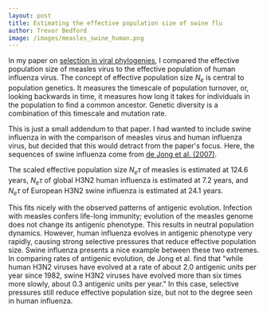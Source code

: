 ```yaml
---
layout: post
title: Estimating the effective population size of swine flu
author: Trevor Bedford
image: /images/measles_swine_human.png
---
```


In my paper on [selection in viral phylogenies](/tree_topology/), I compared the effective population size of measles virus to the effective population of human influenza virus.  The concept of effective population size <i>N<sub>e</sub></i> is central to population genetics.  It measures the timescale of population turnover, or, looking backwards in time, it measures how long it takes for individuals in the population to find a common ancestor.  Genetic diversity is a combination of this timescale and mutation rate.  

This is just a small addendum to that paper.  I had wanted to include swine influenza in with the comparison of measles virus and human influenza virus, but decided that this would detract from the paper's focus.  Here, the sequences of swine influenza come from [de Jong et al. (2007)](http://jvi.asm.org/cgi/content/short/81/8/4315).

The scaled effective population size <i>N<sub>e</sub>&tau;</i> of measles is estimated at 124.6 years, <i>N<sub>e</sub>&tau;</i> of global H3N2 human influenza is estimated at 7.2 years, and <i>N<sub>e</sub>&tau;</i> of European H3N2 swine influenza is estimated at 24.1 years.

This fits nicely with the observed patterns of antigenic evolution.  Infection with measles confers life-long immunity; evolution of the measles genome does not change its antigenic phenotype.  This results in neutral population dynamics.  However, human influenza evolves in antigenic phenotype very rapidly, causing strong selective pressures that reduce effective population size.  Swine influenza presents a nice example between these two extremes.  In comparing rates of antigenic evolution, de Jong et al. find that "while human H3N2 viruses have evolved at a rate of about 2.0 antigenic units per year since 1982, swine H3N2 viruses have evolved more than six times more slowly, about 0.3 antigenic units per year."  In this case, selective pressures still reduce effective population size, but not to the degree seen in human influenza.

